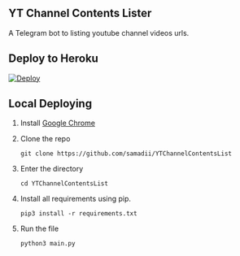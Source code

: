 ## YT Channel Contents Lister
A Telegram bot to listing youtube channel videos urls.

## Deploy to Heroku

[![Deploy](https://www.herokucdn.com/deploy/button.svg)](https://heroku.com/deploy?template=https://github.com/samadii/YTChannelContentsList)


## Local Deploying

1. Install [Google Chrome](https://support.google.com/chrome/answer/95346?hl=en&co=GENIE.Platform%3DDesktop)

2. Clone the repo
   ```
   git clone https://github.com/samadii/YTChannelContentsList
   ```

3. Enter the directory
   ```
   cd YTChannelContentsList
   ```
  
4. Install all requirements using pip.
   ```
   pip3 install -r requirements.txt
   ```

5. Run the file
   ```
   python3 main.py
   ```
